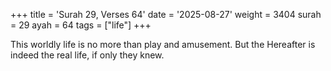 +++
title = 'Surah 29, Verses 64'
date = '2025-08-27'
weight = 3404
surah = 29
ayah = 64
tags = ["life"]
+++

This worldly life is no more than play and amusement. But the Hereafter is indeed the real life, if only they knew.